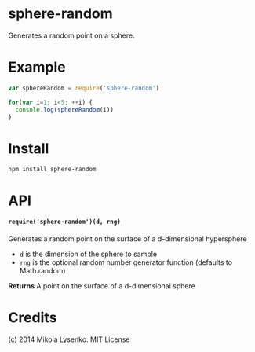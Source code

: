sphere-random
=============
Generates a random point on a sphere.

# Example

```javascript
var sphereRandom = require('sphere-random')

for(var i=1; i<5; ++i) {
  console.log(sphereRandom(i))
}
```

# Install

```
npm install sphere-random
```

# API

#### `require('sphere-random')(d, rng)`
Generates a random point on the surface of a d-dimensional hypersphere

* `d` is the dimension of the sphere to sample
* `rng` is the optional random number generator function (defaults to Math.random)

**Returns** A point on the surface of a d-dimensional sphere

# Credits
(c) 2014 Mikola Lysenko. MIT License
